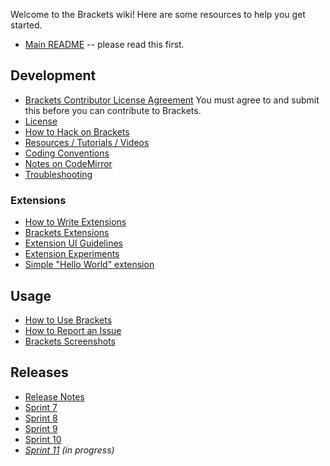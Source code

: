 Welcome to the Brackets wiki! Here are some resources to help you get started.

* [Main README](https://github.com/adobe/brackets/blob/master/README.md) -- please read this first.

## Development

* [Brackets Contributor License Agreement](http://dev.brackets.io/brackets-contributor-license-agreement.html) You must agree to and submit this before you can contribute to Brackets.
* [License](https://github.com/adobe/brackets/blob/master/LICENSE)
* [How to Hack on Brackets](https://github.com/adobe/brackets/wiki/How-to-Hack-on-Brackets)
* [Resources / Tutorials / Videos](https://github.com/adobe/brackets/wiki/Resources)
* [Coding Conventions](https://github.com/adobe/brackets/wiki/Brackets-Coding-Conventions)
* [Notes on CodeMirror](https://github.com/adobe/brackets/wiki/Notes-on-CodeMirror)
* [Troubleshooting](https://github.com/adobe/brackets/wiki/Troubleshooting)

### Extensions
* [How to Write Extensions](https://github.com/adobe/brackets/wiki/How-to-Write-Extensions)
* [Brackets Extensions](https://github.com/adobe/brackets/wiki/Brackets-Extensions)
* [Extension UI Guidelines](https://github.com/adobe/brackets/wiki/Extension-UI-Guidelines)
* [Extension Experiments](https://github.com/adobe/brackets/wiki/Extension-Experiments)
* [Simple "Hello World" extension](https://github.com/adobe/brackets/wiki/Simple-%22Hello-World%22-extension)

## Usage

* [How to Use Brackets](https://github.com/adobe/brackets/wiki/How-to-Use-Brackets)
* [How to Report an Issue](https://github.com/adobe/brackets/wiki/How-to-Report-an-Issue)
* [Brackets Screenshots](https://github.com/adobe/brackets/wiki/Brackets-Screenshots)

## Releases

* [Release Notes](https://github.com/adobe/brackets/wiki/Release-Notes)
 * [Sprint 7](https://github.com/adobe/brackets/wiki/Release-Notes:-Sprint-7)
 * [Sprint 8](https://github.com/adobe/brackets/wiki/Release-Notes:-Sprint-8)
 * [Sprint 9](https://github.com/adobe/brackets/wiki/Release-Notes:-Sprint-9)
 * [Sprint 10](https://github.com/adobe/brackets/wiki/Release-Notes:-Sprint-10)
 * _[Sprint 11](https://github.com/adobe/brackets/wiki/Release-Notes:-Sprint-11) (in progress)_